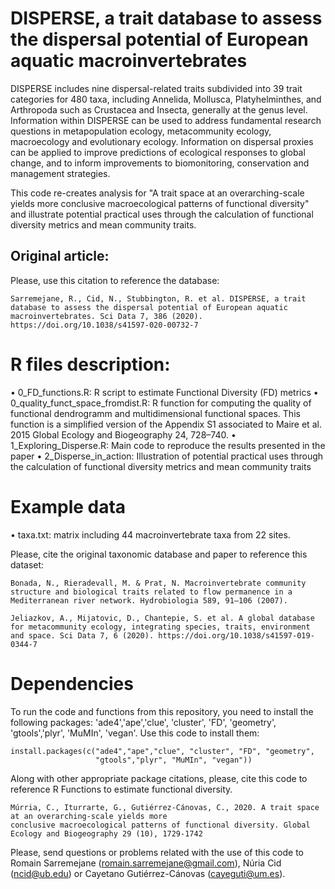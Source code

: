 # DISPERSE, a trait database to assess the dispersal potential of European aquatic macroinvertebrates

DISPERSE includes nine dispersal-related traits subdivided into 39 trait categories for 480 taxa, including Annelida, Mollusca, Platyhelminthes, and Arthropoda such as Crustacea and Insecta, generally at the genus level. Information within DISPERSE can be used to address fundamental research questions in metapopulation ecology, metacommunity ecology, macroecology and evolutionary ecology. Information on dispersal proxies can be applied to improve predictions of ecological responses to global change, and to inform improvements to biomonitoring, conservation and management strategies. 

This code re-creates analysis for "A trait space at an overarching-scale yields more conclusive macroecological patterns of functional diversity" and illustrate potential practical uses through the calculation of functional diversity metrics and mean community traits.

## Original article:

Please, use this citation to reference the database:
```
Sarremejane, R., Cid, N., Stubbington, R. et al. DISPERSE, a trait database to assess the dispersal potential of European aquatic macroinvertebrates. Sci Data 7, 386 (2020). https://doi.org/10.1038/s41597-020-00732-7
```

# R files description:

•	0_FD_functions.R: R script to estimate Functional Diversity (FD) metrics
•	0_quality_funct_space_fromdist.R: R function for computing the quality of functional dendrogramm and multidimensional functional spaces. This function is a simplified version of the Appendix S1 associated to Maire et al. 2015 Global Ecology and Biogeography 24, 728–740.
•	1_Exploring_Disperse.R: Main code to reproduce the results presented in the paper
•	2_Disperse_in_action: Illustration of potential practical uses through the calculation of functional diversity metrics and mean community traits

# Example data
•	taxa.txt: matrix including 44 macroinvertebrate taxa from 22 sites.

Please, cite the original taxonomic database and paper to reference this dataset:

```
Bonada, N., Rieradevall, M. & Prat, N. Macroinvertebrate community structure and biological traits related to flow permanence in a Mediterranean river network. Hydrobiologia 589, 91–106 (2007).

Jeliazkov, A., Mijatovic, D., Chantepie, S. et al. A global database for metacommunity ecology, integrating species, traits, environment and space. Sci Data 7, 6 (2020). https://doi.org/10.1038/s41597-019-0344-7
```

# Dependencies

To run the code and functions from this repository, you need to install the following packages: 'ade4','ape','clue', 'cluster', 'FD', 'geometry', 'gtools','plyr', 'MuMIn', 'vegan'. Use this code to install them:

```
install.packages(c("ade4","ape","clue", "cluster", "FD", "geometry",
                   "gtools","plyr", "MuMIn", "vegan"))

```

Along with other appropriate package citations, please, cite this code to reference R Functions to estimate functional diversity.

```
Múrria, C., Iturrarte, G., Gutiérrez-Cánovas, C., 2020. A trait space at an overarching-scale yields more 
conclusive macroecological patterns of functional diversity. Global Ecology and Biogeography 29 (10), 1729-1742
```

Please, send questions or problems related with the use of this code to Romain Sarremejane (romain.sarremejane@gmail.com), Núria Cid (ncid@ub.edu) or Cayetano Gutiérrez-Cánovas (cayeguti@um.es).

